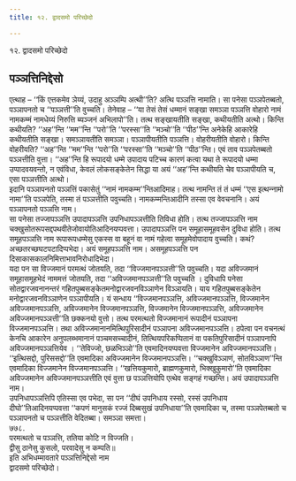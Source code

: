 ```yaml
---
title: १२. द्वादसमो परिच्छेदो

---
```

१२. द्वादसमो परिच्छेदो  


## पञ्‍ञत्तिनिद्देसो

एत्थाह – ‘‘किं एत्तकमेव ञेय्यं, उदाहु अञ्‍ञम्पि अत्थी’’ति? अत्थि पञ्‍ञत्ति नामाति। सा पनेसा पञ्‍ञपेतब्बतो, पञ्‍ञापनतो च ‘‘पञ्‍ञत्ती’’ति वुच्‍चति। तेनेवाह – ‘‘या तेसं तेसं धम्मानं सङ्खा समञ्‍ञा पञ्‍ञत्ति वोहारो नामं नामकम्मं नामधेय्यं निरुत्ति ब्यञ्‍जनं अभिलापो’’ति। तत्थ सङ्खायतीति सङ्खा, कथीयतीति अत्थो। किन्ति कथीयति? ‘‘अह’’न्ति ‘‘मम’’न्ति ‘‘परो’’ति ‘‘परस्सा’’ति ‘‘मञ्‍चो’’ति ‘‘पीठ’’न्ति अनेकेहि आकारेहि कथीयतीति सङ्खा। समञ्‍ञायतीति समञ्‍ञा। पञ्‍ञापीयतीति पञ्‍ञत्ति। वोहरीयतीति वोहारो। किन्ति वोहरीयति? ‘‘अह’’न्ति ‘‘मम’’न्ति ‘‘परो’’ति ‘‘परस्सा’’ति ‘‘मञ्‍चो’’ति ‘‘पीठ’’न्ति। एवं ताव पञ्‍ञपेतब्बतो पञ्‍ञत्तीति वुत्ता। ‘‘अह’’न्ति हि रूपादयो धम्मे उपादाय पटिच्‍च कारणं कत्वा यथा ते रूपादयो धम्मा उप्पादवयवन्तो, न एवंविधा, केवलं लोकसङ्केतेन सिद्धा या अयं ‘‘अह’’न्ति कथीयति चेव पञ्‍ञापीयति च, एसा पञ्‍ञत्तीति अत्थो।  
इदानि पञ्‍ञापनतो पञ्‍ञत्तिं पकासेतुं ‘‘नामं नामकम्म’’न्तिआदिमाह। तत्थ नामन्ति तं तं धम्मं ‘‘एस इत्थन्‍नामो नामा’’ति पञ्‍ञपेति, तस्मा तं पञ्‍ञत्तीति पवुच्‍चति। नामकम्मन्तिआदीनि तस्सा एव वेवचनानि। अयं पञ्‍ञापनतो पञ्‍ञत्ति नाम।  
सा पनेसा तज्‍जापञ्‍ञत्ति उपादापञ्‍ञत्ति उपनिधापञ्‍ञत्तीति तिविधा होति। तत्थ तज्‍जापञ्‍ञत्ति नाम चक्खुसोतरूपसद्दपथवीतेजोवायोतिआदिनयप्पवत्ता। उपादापञ्‍ञत्ति पन समूहासमूहवसेन दुविधा होति। तत्थ समूहपञ्‍ञत्ति नाम रूपारूपधम्मेसु एकस्स वा बहूनं वा नामं गहेत्वा समूहमेवोपादाय वुच्‍चति। कथं? अच्छतरच्छघटपटादिप्पभेदा। अयं समूहपञ्‍ञत्ति नाम। असमूहपञ्‍ञत्ति पन दिसाकासकालनिमित्ताभावनिरोधादिभेदा।  
यदा पन सा विज्‍जमानं परमत्थं जोतयति, तदा ‘‘विज्‍जमानपञ्‍ञत्ती’’ति पवुच्‍चति। यदा अविज्‍जमानं समूहासमूहभेदं नाममत्तं जोतयति, तदा ‘‘अविज्‍जमानपञ्‍ञत्ती’’ति पवुच्‍चति । दुविधापि पनेसा सोतद्वारजवनानन्तरं गहितपुब्बसङ्केतमनोद्वारजवनविञ्‍ञाणेन विञ्‍ञायति। याय गहितपुब्बसङ्केतेन मनोद्वारजवनविञ्‍ञाणेन पञ्‍ञापीयति। यं सन्धाय ‘‘विज्‍जमानपञ्‍ञत्ति, अविज्‍जमानपञ्‍ञत्ति, विज्‍जमानेन अविज्‍जमानपञ्‍ञत्ति, अविज्‍जमानेन विज्‍जमानपञ्‍ञत्ति, विज्‍जमानेन विज्‍जमानपञ्‍ञत्ति, अविज्‍जमानेन अविज्‍जमानपञ्‍ञत्ती’’ति छक्‍कनयो वुत्तो। तत्थ परमत्थतो विज्‍जमानानं रूपादीनं पञ्‍ञापना विज्‍जमानपञ्‍ञत्ति। तथा अविज्‍जमानानमित्थिपुरिसादीनं पञ्‍ञापना अविज्‍जमानपञ्‍ञत्ति। ठपेत्वा पन वचनत्थं केनचि आकारेन अनुपलब्भमानानं पञ्‍चमसच्‍चादीनं, तित्थियपरिकप्पितानं वा पकतिपुरिसादीनं पञ्‍ञापनापि अविज्‍जमानपञ्‍ञत्तियेव । ‘‘तेविज्‍जो, छळभिञ्‍ञो’’ति एवमादिनयप्पवत्ता विज्‍जमानेन अविज्‍जमानपञ्‍ञत्ति। ‘‘इत्थिसद्दो, पुरिससद्दो’’ति एवमादिका अविज्‍जमानेन विज्‍जमानपञ्‍ञत्ति। ‘‘चक्खुविञ्‍ञाणं, सोतविञ्‍ञाण’’न्ति एवमादिका विज्‍जमानेन विज्‍जमानपञ्‍ञत्ति। ‘‘खत्तियकुमारो, ब्राह्मणकुमारो, भिक्खुकुमारो’’ति एवमादिका अविज्‍जमानेन अविज्‍जमानपञ्‍ञत्तीति एवं वुत्ता छ पञ्‍ञत्तियोपि एत्थेव सङ्गहं गच्छन्ति। अयं उपादापञ्‍ञत्ति नाम।  
उपनिधापञ्‍ञत्तिपि एतिस्सा एव पभेदा, सा पन ‘‘दीघं उपनिधाय रस्सो, रस्सं उपनिधाय दीघो’’तिआदिनयप्पवत्ता ‘‘कपणं मानुसकं रज्‍जं दिब्बसुखं उपनिधाया’’ति एवमादिका च, तस्मा पञ्‍ञपेतब्बतो च पञ्‍ञापनतो च पञ्‍ञत्तीति वेदितब्बा। समञ्‍ञा समत्ता।  
७७८.  
परमत्थतो च पञ्‍ञत्ति, ततिया कोटि न विज्‍जति।  
द्वीसु ठानेसु कुसलो, परवादेसु न कम्पति॥  
इति अभिधम्मावतारे पञ्‍ञत्तिनिद्देसो नाम  
द्वादसमो परिच्छेदो।  